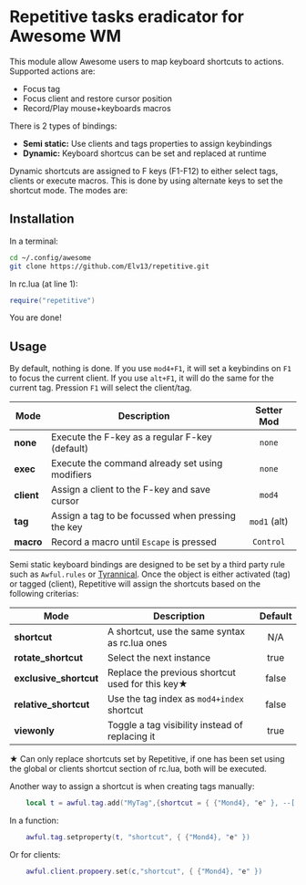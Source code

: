 Repetitive tasks eradicator for Awesome WM
==========================================

This module allow Awesome users to map keyboard shortcuts to actions. Supported
actions are:

 * Focus tag
 * Focus client and restore cursor position
 * Record/Play mouse+keyboards macros

There is 2 types of bindings:

 * **Semi static:** Use clients and tags properties to assign keybindings
 * **Dynamic:** Keyboard shortcus can be set and replaced at runtime

Dynamic shortcuts are assigned to F keys (F1-F12) to either select tags, clients
or execute macros. This is done by using alternate keys to set the shortcut mode.
The modes are:

## Installation

In a terminal:

```sh
cd ~/.config/awesome
git clone https://github.com/Elv13/repetitive.git
```

In rc.lua (at line 1):
```lua
require("repetitive")
```

You are done!

## Usage

By default, nothing is done. If you use `mod4+F1`, it will set a keybindins 
on `F1` to focus the current client. If you use `alt+F1`, it will do the same
for the current tag. Pression `F1` will select the client/tag.

| Mode       | Description                                       | Setter Mod   |
| ---------- | ------------------------------------------------- |:------------:|
| **none**   | Execute the F-key as a regular F-key (default)    | `none`       |
| **exec**   | Execute the command already set using modifiers   | `none`       |
| **client** | Assign a client to the F-key and save cursor      | `mod4`       |
| **tag**    | Assign a tag to be focussed when pressing the key | `mod1` (alt) |
| **macro**  | Record a macro until `Escape` is pressed          | `Control`    |

Semi static keyboard bindings are designed to be set by a third party rule
such as `Awful.rules` or [Tyrannical](https://github.com/Elv13/tyrannical). Once
the object is either activated (tag) or tagged (client), Repetitive will assign
the shortcuts based on the following criterias:

| Mode                   | Description                                      | Default  |
| ---------------------- | ------------------------------------------------ |:--------:|
| **shortcut**           | A shortcut, use the same syntax as rc.lua ones   | N/A      |
| **rotate_shortcut**    | Select the next instance                         | true     |
| **exclusive_shortcut** | Replace the previous shortcut used for this key★ | false    |
| **relative_shortcut**  | Use the tag index as `mod4+index` shortcut       | false    |
| **viewonly**           | Toggle a tag visibility instead of replacing it  | true     |

★ Can only replace shortcuts set by Repetitive, if one has been set using the
global or clients shortcut section of rc.lua, both will be executed.

Another way to assign a shortcut is when creating tags manually:

```lua
    local t = awful.tag.add("MyTag",{shortcut = { {"Mond4}, "e" }, --[[more options]] })
```

In a function:

```lua
    awful.tag.setproperty(t, "shortcut", { {"Mond4}, "e" })
```

Or for clients:

```lua
    awful.client.propoery.set(c,"shortcut", { {"Mond4}, "e" })
```
